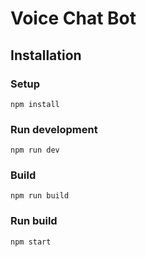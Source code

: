 # Voice Chat Bot

## Installation

### Setup
```
npm install
```

### Run development
```
npm run dev
```

### Build
```
npm run build
```

### Run build
```
npm start
```